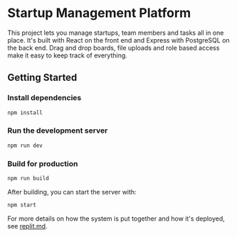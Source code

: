 # Startup Management Platform

This project lets you manage startups, team members and tasks all in one place. It's built with React on the front end and Express with PostgreSQL on the back end. Drag and drop boards, file uploads and role based access make it easy to keep track of everything.

## Getting Started

### Install dependencies
```bash
npm install
```

### Run the development server
```bash
npm run dev
```

### Build for production
```bash
npm run build
```
After building, you can start the server with:
```bash
npm start
```

For more details on how the system is put together and how it's deployed, see [replit.md](replit.md).
